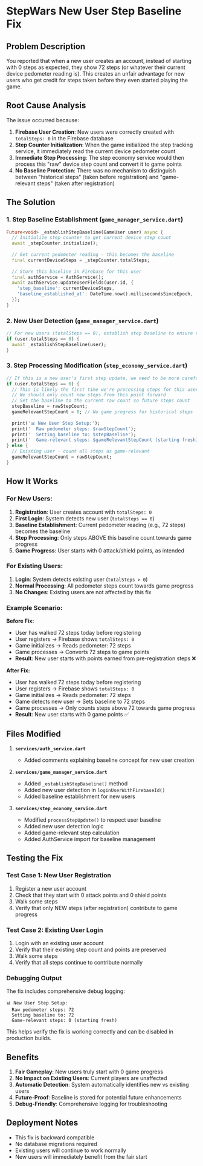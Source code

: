 # StepWars New User Step Baseline Fix

## Problem Description
You reported that when a new user creates an account, instead of starting with 0 steps as expected, they show 72 steps (or whatever their current device pedometer reading is). This creates an unfair advantage for new users who get credit for steps taken before they even started playing the game.

## Root Cause Analysis
The issue occurred because:

1. **Firebase User Creation**: New users were correctly created with `totalSteps: 0` in the Firebase database
2. **Step Counter Initialization**: When the game initialized the step tracking service, it immediately read the current device pedometer count
3. **Immediate Step Processing**: The step economy service would then process this "raw" device step count and convert it to game points
4. **No Baseline Protection**: There was no mechanism to distinguish between "historical steps" (taken before registration) and "game-relevant steps" (taken after registration)

## The Solution

### 1. Step Baseline Establishment (`game_manager_service.dart`)
```dart
Future<void> _establishStepBaseline(GameUser user) async {
  // Initialize step counter to get current device step count
  await _stepCounter.initialize();
  
  // Get current pedometer reading - this becomes the baseline
  final currentDeviceSteps = _stepCounter.totalSteps;
  
  // Store this baseline in Firebase for this user
  final authService = AuthService();
  await authService.updateUserFields(user.id, {
    'step_baseline': currentDeviceSteps,
    'baseline_established_at': DateTime.now().millisecondsSinceEpoch,
  });
}
```

### 2. New User Detection (`game_manager_service.dart`)
```dart
// For new users (totalSteps == 0), establish step baseline to ensure they start fresh
if (user.totalSteps == 0) {
  await _establishStepBaseline(user);
}
```

### 3. Step Processing Modification (`step_economy_service.dart`)
```dart
// If this is a new user's first step update, we need to be more careful
if (user.totalSteps == 0) {
  // This is likely the first time we're processing steps for this user
  // We should only count new steps from this point forward
  // Set the baseline to the current raw count so future steps count
  stepBaseline = rawStepCount;
  gameRelevantStepCount = 0; // No game progress for historical steps
  
  print('📊 New User Step Setup:');
  print('  Raw pedometer steps: $rawStepCount');
  print('  Setting baseline to: $stepBaseline');
  print('  Game-relevant steps: $gameRelevantStepCount (starting fresh)');
} else {
  // Existing user - count all steps as game-relevant
  gameRelevantStepCount = rawStepCount;
}
```

## How It Works

### For New Users:
1. **Registration**: User creates account with `totalSteps: 0`
2. **First Login**: System detects new user (`totalSteps == 0`)
3. **Baseline Establishment**: Current pedometer reading (e.g., 72 steps) becomes the baseline
4. **Step Processing**: Only steps ABOVE this baseline count towards game progress
5. **Game Progress**: User starts with 0 attack/shield points, as intended

### For Existing Users:
1. **Login**: System detects existing user (`totalSteps > 0`)
2. **Normal Processing**: All pedometer steps count towards game progress
3. **No Changes**: Existing users are not affected by this fix

### Example Scenario:

**Before Fix:**
- User has walked 72 steps today before registering
- User registers → Firebase shows `totalSteps: 0`
- Game initializes → Reads pedometer: 72 steps
- Game processes → Converts 72 steps to game points
- **Result**: New user starts with points earned from pre-registration steps ❌

**After Fix:**
- User has walked 72 steps today before registering
- User registers → Firebase shows `totalSteps: 0`
- Game initializes → Reads pedometer: 72 steps
- Game detects new user → Sets baseline to 72 steps
- Game processes → Only counts steps above 72 towards game progress
- **Result**: New user starts with 0 game points ✅

## Files Modified

1. **`services/auth_service.dart`**
   - Added comments explaining baseline concept for new user creation

2. **`services/game_manager_service.dart`**
   - Added `_establishStepBaseline()` method
   - Added new user detection in `loginUserWithFirebaseId()`
   - Added baseline establishment for new users

3. **`services/step_economy_service.dart`**
   - Modified `processStepUpdate()` to respect user baseline
   - Added new user detection logic
   - Added game-relevant step calculation
   - Added AuthService import for baseline management

## Testing the Fix

### Test Case 1: New User Registration
1. Register a new user account
2. Check that they start with 0 attack points and 0 shield points
3. Walk some steps
4. Verify that only NEW steps (after registration) contribute to game progress

### Test Case 2: Existing User Login
1. Login with an existing user account
2. Verify that their existing step count and points are preserved
3. Walk some steps
4. Verify that all steps continue to contribute normally

### Debugging Output
The fix includes comprehensive debug logging:
```
📊 New User Step Setup:
  Raw pedometer steps: 72
  Setting baseline to: 72
  Game-relevant steps: 0 (starting fresh)
```

This helps verify the fix is working correctly and can be disabled in production builds.

## Benefits

1. **Fair Gameplay**: New users truly start with 0 game progress
2. **No Impact on Existing Users**: Current players are unaffected
3. **Automatic Detection**: System automatically identifies new vs existing users
4. **Future-Proof**: Baseline is stored for potential future enhancements
5. **Debug-Friendly**: Comprehensive logging for troubleshooting

## Deployment Notes

- This fix is backward compatible
- No database migrations required
- Existing users will continue to work normally
- New users will immediately benefit from the fair start
